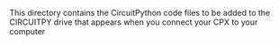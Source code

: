 This directory contains the CircuitPython code files to be added to the CIRCUITPY drive that appears when you connect your CPX to your computer
